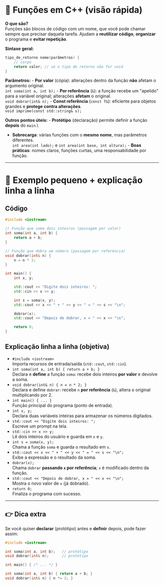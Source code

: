 # 📘 Funções em C++ (visão rápida)

**O que são?**\
Funções são blocos de código com um nome, que você pode chamar sempre
que precisar daquela tarefa. Ajudam a **reutilizar código**,
**organizar** o programa e **evitar repetição**.

**Sintaxe geral:**

``` cpp
tipo_de_retorno nome(parâmetros) {
    // corpo
    return valor; // se o tipo de retorno não for void
}
```

**Parâmetros:** - **Por valor** (cópia): alterações dentro da função
**não** afetam o argumento original.\
`int soma(int a, int b);` - **Por referência** (`&`): a função recebe um
"apelido" para a variável original; alterações **afetam** o original.\
`void dobrar(int& n);` - **Const referência** (`const T&`): eficiente
para objetos grandes e **protege contra alterações**.\
`void imprime(const std::string& s);`

**Outros pontos úteis:** - **Protótipo** (declaração) permite definir a
função **depois** do `main`.\
- **Sobrecarga**: várias funções com o **mesmo nome**, mas parâmetros
diferentes.\
`int area(int lado);` e `int area(int base, int altura);` - **Boas
práticas**: nomes claros, funções curtas, uma responsabilidade por
função.

------------------------------------------------------------------------

# 🧪 Exemplo pequeno + explicação linha a linha

## Código

``` cpp
#include <iostream>

// Função que soma dois inteiros (passagem por valor)
int soma(int a, int b) {
    return a + b;
}

// Função que dobra um número (passagem por referência)
void dobrar(int& n) {
    n = n * 2;
}

int main() {
    int x, y;

    std::cout << "Digite dois inteiros: ";
    std::cin >> x >> y;

    int s = soma(x, y);
    std::cout << x << " + " << y << " = " << s << "\n";

    dobrar(x);
    std::cout << "Depois de dobrar, x = " << x << "\n";

    return 0;
}
```

## Explicação linha a linha (objetiva)

-   `#include <iostream>`\
    Importa recursos de entrada/saída (`std::cout`, `std::cin`).
-   `int soma(int a, int b) { return a + b; }`\
    Declara e **define** a função `soma`: recebe dois inteiros **por
    valor** e devolve a soma.
-   `void dobrar(int& n) { n = n * 2; }`\
    Declara e define `dobrar`: recebe `n` **por referência** (`&`),
    altera o original multiplicando por 2.
-   `int main() { ... }`\
    Função principal do programa (ponto de entrada).
-   `int x, y;`\
    Declara duas variáveis inteiras para armazenar os números digitados.
-   `std::cout << "Digite dois inteiros: ";`\
    Escreve um prompt na tela.
-   `std::cin >> x >> y;`\
    Lê dois inteiros do usuário e guarda em `x` e `y`.
-   `int s = soma(x, y);`\
    Chama a função `soma` e guarda o resultado em `s`.
-   `std::cout << x << " + " << y << " = " << s << "\n";`\
    Exibe a expressão e o resultado da soma.
-   `dobrar(x);`\
    Chama `dobrar` **passando `x` por referência**; `x` é modificado
    dentro da função.
-   `std::cout << "Depois de dobrar, x = " << x << "\n";`\
    Mostra o novo valor de `x` (já dobrado).
-   `return 0;`\
    Finaliza o programa com sucesso.

------------------------------------------------------------------------

## 👉 Dica extra

Se você quiser **declarar** (protótipo) antes e **definir** depois, pode
fazer assim:

``` cpp
#include <iostream>

int soma(int a, int b);   // protótipo
void dobrar(int& n);      // protótipo

int main() { /* ... */ }

int soma(int a, int b) { return a + b; }
void dobrar(int& n) { n *= 2; }
```
